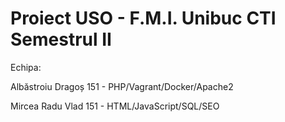 # Proiect USO - F.M.I. Unibuc CTI Semestrul II

Echipa:

Albăstroiu Dragoș 151 - PHP/Vagrant/Docker/Apache2

Mircea Radu Vlad 151 - HTML/JavaScript/SQL/SEO
